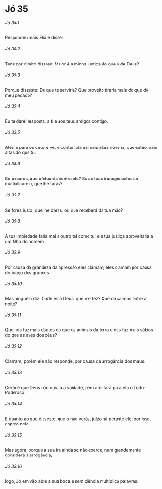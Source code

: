 # Jó 35

###### Jó 35:1

Respondeu mais Eliú e disse:

###### Jó 35:2

Tens por direito dizeres: Maior é a minha justiça do que a de Deus?

###### Jó 35:3

Porque disseste: De que te serviria? Que proveito tiraria mais do que do meu pecado?

###### Jó 35:4

Eu te darei resposta, a ti e aos teus amigos contigo.

###### Jó 35:5

Atenta para os céus e vê; e contempla as mais altas nuvens, que estão mais altas do que tu.

###### Jó 35:6

Se pecares, que efetuarás contra ele? Se as tuas transgressões se multiplicarem, que lhe farás?

###### Jó 35:7

Se fores justo, que lhe darás, ou que receberá da tua mão?

###### Jó 35:8

A tua impiedade faria mal a outro tal como tu; e a tua justiça aproveitaria a um filho do homem.

###### Jó 35:9

Por causa da grandeza da opressão eles clamam; eles clamam por causa do braço dos grandes.

###### Jó 35:10

Mas ninguém diz: Onde está Deus, que me fez? Que dá salmos entre a noite?

###### Jó 35:11

Que nos faz mais doutos do que os animais da terra e nos faz mais sábios do que as aves dos céus?

###### Jó 35:12

Clamam, porém ele não responde, por causa da arrogância dos maus.

###### Jó 35:13

Certo é que Deus não ouvirá a vaidade, nem atentará para ela o Todo-Poderoso.

###### Jó 35:14

E quanto ao que disseste, que o não verás, juízo há perante ele; por isso, espera nele.

###### Jó 35:15

Mas agora, porque a sua ira ainda se não exerce, nem grandemente considera a arrogância,

###### Jó 35:16

logo, Jó em vão abre a sua boca e sem ciência multiplica palavras.


